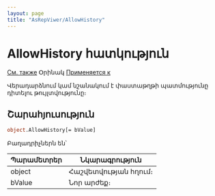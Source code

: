 ```yaml
---
layout: page
title: "AsRepViwer/AllowHistory"
---
```



# AllowHistory հատկություն 

[См. также](../AsRepViewer.md) Օրինակ [Применяется к](../AsRepViewer.md)

Վերադարձնում կամ նշանակում է փաստաթղթի պատմությունը դիտելու թույլտվությունը։


## Շարահյուսություն

``` vb
object.AllowHistory[= bValue]
```
Բաղադրիչներն են՝

| Պարամետրեր | Նկարագրություն |
|--|--|
| object | Հաշվետվության հղում։ |
| bValue | Նոր արժեք։  |


